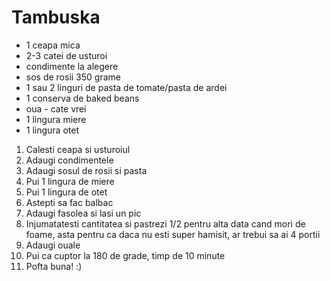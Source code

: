 ---
---
# Tambuska

- 1 ceapa mica
- 2-3 catei de usturoi 
- condimente la alegere
- sos de rosii 350 grame
- 1 sau 2 linguri de pasta de tomate/pasta de ardei
- 1 conserva de baked beans 
- oua - cate vrei
- 1 lingura miere
- 1 lingura otet

1. Calesti ceapa si usturoiul
2. Adaugi condimentele
3. Adaugi sosul de rosii si pasta 
4. Pui 1 lingura de miere
5. Pui 1 lingura de otet
6. Astepti sa fac balbac
7. Adaugi fasolea si lasi un pic
8. Injumatatesti cantitatea si pastrezi 1/2 pentru alta data cand mori de foame, asta pentru ca daca nu esti super hamisit, ar trebui sa ai 4 portii
9. Adaugi ouale 
10. Pui ca cuptor la 180 de grade, timp de 10 minute
11. Pofta buna! :)
